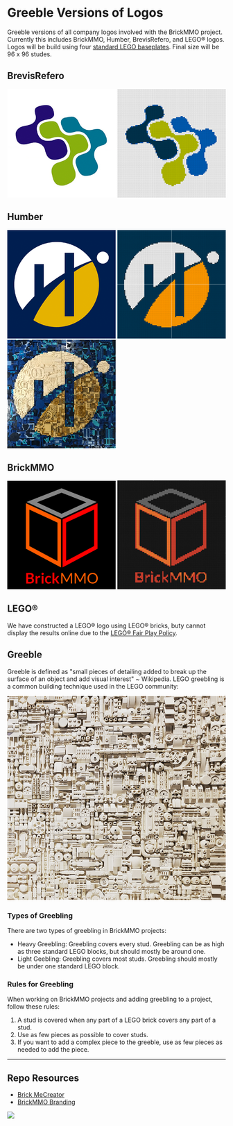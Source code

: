 # Greeble Versions of Logos

Greeble versions of all company logos involved with the BrickMMO project. Currently this includes BrickMMO, Humber, BrevisRefero, and LEGO® logos. Logos will be build using four [standard LEGO baseplates](https://www.lego.com/en-ca/product/gray-baseplate-11024). Final size will be 96 x 96 studes.

## BrevisRefero

<img src="_readme/logo-brevisrefero.png" width="250"> <img src="_readme/logo-bricks-brevisrefero.png" width="250">

## Humber

<img src="_readme/logo-humber.png" width="250"> <img src="_readme/logo-bricks-humber.png" width="250"> <img src="_readme/logo-lego-humber.png" width="250">

## BrickMMO

<img src="_readme/logo-brickmmo.png" width="250"> <img src="_readme/logo-bricks-brickmmo.png" width="250">

## LEGO®

We have constructed a LEGO® logo using LEGO® bricks, buty cannot display the results online due to the [LEGO® Fair Play Policy](https://www.lego.com/en-ca/legal/notices-and-policies/fair-play/?locale=en-ca).

## Greeble

Greeble is defined as "small pieces of detailing added to break up the surface of an object and add visual interest" ~ Wikipedia. LEGO greebling is a common building technique used in the LEGO community:

![LEGO Greeble](_readme/greeble.png)

### Types of Greebling

There are two types of greebling in BrickMMO projects:

- Heavy Greebling: Greebling covers every stud. Greebling can be as high as three standard LEGO blocks, but should mostly be around one.
- Light Geebling: Greebling covers most studs. Greebling should mostly be under one standard LEGO block.

### Rules for Greebling

When working on BrickMMO projects and adding greebling to a project, follow these rules:

1. A stud is covered when any part of a LEGO brick covers any part of a stud.
2. Use as few pieces as possible to cover studs.
3. If you want to add a complex piece to the greeble, use as few pieces as needed to add the piece.

---

## Repo Resources

- [Brick MeCreator](https://app.brick.me/)
- [BrickMMO Branding](https://github.com/BrickMMO/branding)

<a href="https://brickmmo.com">
<img src="https://brickmmo.com/images/brickmmo-logo-horizontal.jpg" width="300">
</a>
